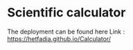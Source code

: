# Scientific calculator

The deployment can be found here
Link : https://hetfadia.github.io/Calculator/
